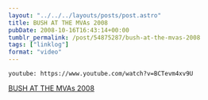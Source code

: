 ```yaml
---
layout: "../../../layouts/posts/post.astro"
title: BUSH AT THE MVAs 2008
pubDate: 2008-10-16T16:43:14+00:00
tumblr_permalink: /post/54875287/bush-at-the-mvas-2008
tags: ["linklog"]
format: "video"
---
```


`youtube: https://www.youtube.com/watch?v=BCTevm4xv9U`

[BUSH AT THE MVAs 2008][1]

[1]: https://www.youtube.com/watch?v=BCTevm4xv9U
